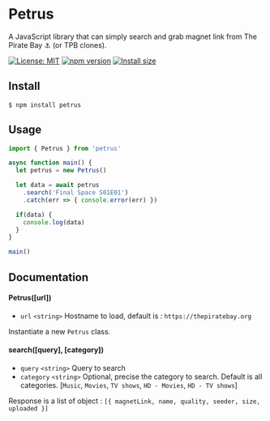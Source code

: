 # Petrus

A JavaScript library that can simply search and grab magnet link from The Pirate Bay :anchor: (or TPB clones).

[![License: MIT](https://img.shields.io/badge/license-MIT-blue.svg)](https://github.com/Wifsimster/petrus/blob/master/LICENSE)
[![npm version](https://badge.fury.io/js/petrus.svg)](https://www.npmjs.com/package/petrus)
[![Install size](https://packagephobia.now.sh/badge?p=petrus)](https://packagephobia.now.sh/result?p=petrus)

## Install

```
$ npm install petrus
```

## Usage

```js
import { Petrus } from 'petrus'

async function main() {
  let petrus = new Petrus()

  let data = await petrus
    .search('Final Space S01E01')
    .catch(err => { console.error(err) })

  if(data) {
    console.log(data)
  }
}

main()
```

## Documentation

#### Petrus([url])

- `url` `<string>` Hostname to load, default is : `https://thepiratebay.org`

Instantiate a new `Petrus` class.


#### search([query], [category])

- `query` `<string>` Query to search
- `category` `<string>` Optional, precise the category to search. Default is all categories. [`Music`, `Movies`, `TV shows`, `HD - Movies`, `HD - TV shows`]

Response is a list of object : `[{ magnetLink, name, quality, seeder, size, uploaded }]`
